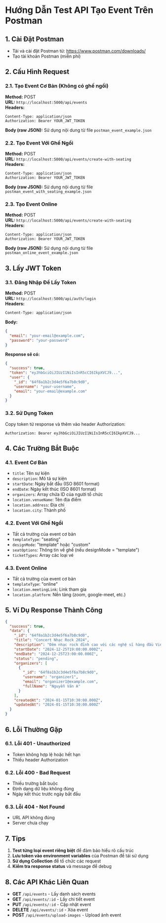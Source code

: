 # Hướng Dẫn Test API Tạo Event Trên Postman

## 1. Cài Đặt Postman

- Tải và cài đặt Postman từ: https://www.postman.com/downloads/
- Tạo tài khoản Postman (miễn phí)

## 2. Cấu Hình Request

### 2.1. Tạo Event Cơ Bản (Không có ghế ngồi)

**Method:** POST  
**URL:** `http://localhost:5000/api/events`  
**Headers:**

```
Content-Type: application/json
Authorization: Bearer YOUR_JWT_TOKEN
```

**Body (raw JSON):** Sử dụng nội dung từ file `postman_event_example.json`

### 2.2. Tạo Event Với Ghế Ngồi

**Method:** POST  
**URL:** `http://localhost:5000/api/events/create-with-seating`  
**Headers:**

```
Content-Type: application/json
Authorization: Bearer YOUR_JWT_TOKEN
```

**Body (raw JSON):** Sử dụng nội dung từ file `postman_event_with_seating_example.json`

### 2.3. Tạo Event Online

**Method:** POST  
**URL:** `http://localhost:5000/api/events/create-with-seating`  
**Headers:**

```
Content-Type: application/json
Authorization: Bearer YOUR_JWT_TOKEN
```

**Body (raw JSON):** Sử dụng nội dung từ file `postman_online_event_example.json`

## 3. Lấy JWT Token

### 3.1. Đăng Nhập Để Lấy Token

**Method:** POST  
**URL:** `http://localhost:5000/api/auth/login`  
**Headers:**

```
Content-Type: application/json
```

**Body:**

```json
{
  "email": "your-email@example.com",
  "password": "your-password"
}
```

**Response sẽ có:**

```json
{
  "success": true,
  "token": "eyJhbGciOiJIUzI1NiIsInR5cCI6IkpXVCJ9...",
  "user": {
    "_id": "64f8a1b2c3d4e5f6a7b8c9d0",
    "username": "your-username",
    "email": "your-email@example.com"
  }
}
```

### 3.2. Sử Dụng Token

Copy token từ response và thêm vào header Authorization:

```
Authorization: Bearer eyJhbGciOiJIUzI1NiIsInR5cCI6IkpXVCJ9...
```

## 4. Các Trường Bắt Buộc

### 4.1. Event Cơ Bản

- `title`: Tên sự kiện
- `description`: Mô tả sự kiện
- `startDate`: Ngày bắt đầu (ISO 8601 format)
- `endDate`: Ngày kết thúc (ISO 8601 format)
- `organizers`: Array chứa ID của người tổ chức
- `location.venueName`: Tên địa điểm
- `location.address`: Địa chỉ
- `location.city`: Thành phố

### 4.2. Event Với Ghế Ngồi

- Tất cả trường của event cơ bản
- `templateType`: "seating"
- `designMode`: "template" hoặc "custom"
- `seatOptions`: Thông tin về ghế (nếu designMode = "template")
- `ticketTypes`: Array các loại vé

### 4.3. Event Online

- Tất cả trường của event cơ bản
- `templateType`: "online"
- `location.meetingLink`: Link tham gia
- `location.platform`: Nền tảng (zoom, google-meet, etc.)

## 5. Ví Dụ Response Thành Công

```json
{
  "success": true,
  "data": {
    "_id": "64f8a1b2c3d4e5f6a7b8c9d0",
    "title": "Concert Nhạc Rock 2024",
    "description": "Đêm nhạc rock đỉnh cao với các nghệ sĩ hàng đầu Việt Nam",
    "startDate": "2024-12-25T19:00:00.000Z",
    "endDate": "2024-12-25T23:00:00.000Z",
    "status": "pending",
    "organizers": [
      {
        "_id": "64f8a1b2c3d4e5f6a7b8c9d0",
        "username": "organizer1",
        "email": "organizer1@example.com",
        "fullName": "Nguyễn Văn A"
      }
    ],
    "createdAt": "2024-01-15T10:30:00.000Z",
    "updatedAt": "2024-01-15T10:30:00.000Z"
  }
}
```

## 6. Lỗi Thường Gặp

### 6.1. Lỗi 401 - Unauthorized

- Token không hợp lệ hoặc hết hạn
- Thiếu header Authorization

### 6.2. Lỗi 400 - Bad Request

- Thiếu trường bắt buộc
- Định dạng dữ liệu không đúng
- Ngày kết thúc trước ngày bắt đầu

### 6.3. Lỗi 404 - Not Found

- URL API không đúng
- Server chưa chạy

## 7. Tips

1. **Test từng loại event riêng biệt** để đảm bảo hiểu rõ cấu trúc
2. **Lưu token vào environment variables** của Postman để tái sử dụng
3. **Sử dụng Collection** để tổ chức các request
4. **Kiểm tra response status** và message để debug

## 8. Các API Khác Liên Quan

- **GET** `/api/events` - Lấy danh sách events
- **GET** `/api/events/:id` - Lấy chi tiết event
- **PUT** `/api/events/:id` - Cập nhật event
- **DELETE** `/api/events/:id` - Xóa event
- **POST** `/api/events/upload-images` - Upload ảnh event

